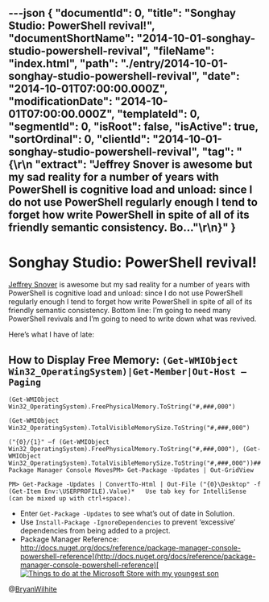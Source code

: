 ---json
{
  "documentId": 0,
  "title": "Songhay Studio: PowerShell revival!",
  "documentShortName": "2014-10-01-songhay-studio-powershell-revival",
  "fileName": "index.html",
  "path": "./entry/2014-10-01-songhay-studio-powershell-revival",
  "date": "2014-10-01T07:00:00.000Z",
  "modificationDate": "2014-10-01T07:00:00.000Z",
  "templateId": 0,
  "segmentId": 0,
  "isRoot": false,
  "isActive": true,
  "sortOrdinal": 0,
  "clientId": "2014-10-01-songhay-studio-powershell-revival",
  "tag": "{\r\n  \"extract\": \"Jeffrey Snover is awesome but my sad reality for a number of years with PowerShell is cognitive load and unload: since I do not use PowerShell regularly enough I tend to forget how write PowerShell in spite of all of its friendly semantic consistency. Bo...\"\r\n}"
}
---

# Songhay Studio: PowerShell revival!

[Jeffrey Snover](http://www.jsnover.com/index.html) is awesome but my sad reality for a number of years with PowerShell is cognitive load and unload: since I do not use PowerShell regularly enough I tend to forget how write PowerShell in spite of all of its friendly semantic consistency. Bottom line: I’m going to need many PowerShell revivals and I’m going to need to write down what was revived.

Here’s what I have of late:

## How to Display Free Memory: `(Get-WMIObject Win32_OperatingSystem)|Get-Member|Out-Host –Paging`

```console
(Get-WMIObject Win32_OperatingSystem).FreePhysicalMemory.ToString("#,###,000")

(Get-WMIObject Win32_OperatingSystem).TotalVisibleMemorySize.ToString("#,###,000")

("{0}/{1}" –f (Get-WMIObject Win32_OperatingSystem).FreePhysicalMemory.ToString("#,###,000"), (Get-WMIObject Win32_OperatingSystem).TotalVisibleMemorySize.ToString("#,###,000"))## Package Manager Console MovesPM> Get-Package -Updates | Out-GridView

PM> Get-Package -Updates | ConvertTo-Html | Out-File ("{0}\Desktop" -f (Get-Item Env:\USERPROFILE).Value)*   Use tab key for IntelliSense (can be mixed up with ctrl+space).
```

* Enter `Get-Package -Updates` to see what’s out of date in Solution.
* Use `Install-Package -IgnoreDependencies` to prevent ‘excessive’ dependencies from being added to a project.
* Package Manager Reference: [http://docs.nuget.org/docs/reference/package-manager-console-powershell-reference](http://docs.nuget.org/docs/reference/package-manager-console-powershell-reference)[<img alt="Things to do at the Microsoft Store with my youngest son" src="https://farm3.staticflickr.com/2828/9217848637_7dc13155ff_z_d.jpg">](https://www.flickr.com/photos/wilhite/9217848637/in/set-72157625087343217 "Things to do at the Microsoft Store with my youngest son")

@[BryanWilhite](https://twitter.com/BryanWilhite)
